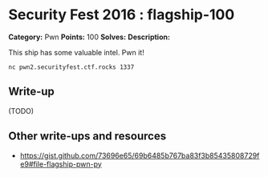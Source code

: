 # Security Fest 2016 : flagship-100

**Category:** Pwn
**Points:** 100
**Solves:** 
**Description:**

This ship has some valuable intel. Pwn it!

    nc pwn2.securityfest.ctf.rocks 1337


## Write-up

(TODO)

## Other write-ups and resources

* https://gist.github.com/73696e65/69b6485b767ba83f3b85435808729fe9#file-flagship-pwn-py

